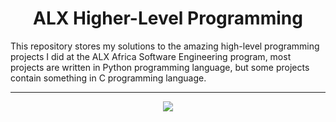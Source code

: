<h1 align="center">ALX Higher-Level Programming</h1>
This repository stores my solutions to the amazing high-level programming projects I did at the ALX Africa Software Engineering program, most projects are written in Python programming language, but some projects contain something in C programming language.

---

<p align="center">
<a target="_blank" href="https://www.alxafrica.com/software-engineering-2022"><img src="https://images.app.goo.gl/gwiHpHdNtNh6c3R6A"></a>
</p>